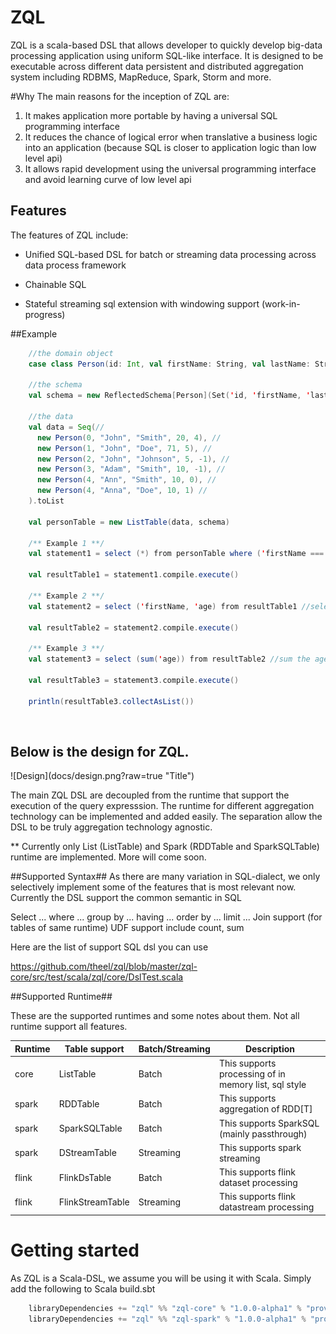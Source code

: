# ZQL

ZQL is a scala-based DSL that allows developer to quickly develop big-data processing application using uniform SQL-like interface. 
It is designed to be executable across different data persistent and distributed aggregation system including RDBMS, MapReduce, Spark, Storm and more. 

#Why
The main reasons for the inception of ZQL are:

1. It makes application more portable by having a universal SQL programming interface 
2. It reduces the chance of logical error when translative a business logic into an application (because SQL is closer to application logic than low level api)
3. It allows rapid development using the universal programming interface and avoid learning curve of low level api


## Features
The features of ZQL include:

-   Unified SQL-based DSL for batch or streaming data processing across data process framework

-   Chainable SQL

-   Stateful streaming sql extension with windowing support (work-in-progress)

##Example

```scala
    //the domain object
    case class Person(id: Int, val firstName: String, val lastName: String, age: Int, spouseId: Int)

    //the schema
    val schema = new ReflectedSchema[Person](Set('id, 'firstName, 'lastName, 'age))

    //the data
    val data = Seq(//
      new Person(0, "John", "Smith", 20, 4), //
      new Person(1, "John", "Doe", 71, 5), //
      new Person(2, "John", "Johnson", 5, -1), //
      new Person(3, "Adam", "Smith", 10, -1), //
      new Person(4, "Ann", "Smith", 10, 0), //
      new Person(4, "Anna", "Doe", 10, 1) //
    ).toList

    val personTable = new ListTable(data, schema)

    /** Example 1 **/
    val statement1 = select (*) from personTable where ('firstName === "John") limit (5) //pick first 5 johns

    val resultTable1 = statement1.compile.execute()

    /** Example 2 **/
    val statement2 = select ('firstName, 'age) from resultTable1 //select the firstname, age column

    val resultTable2 = statement2.compile.execute()

    /** Example 3 **/
    val statement3 = select (sum('age)) from resultTable2 //sum the age

    val resultTable3 = statement3.compile.execute()

    println(resultTable3.collectAsList())
```
 


## Below is the design for ZQL.
<kdb>
![Design](docs/design.png?raw=true "Title")
</kbd>

The main ZQL DSL are decoupled from the runtime that support the execution of the query expresssion. The runtime for different aggregation technology can be implemented and added easily. The separation allow the DSL to be truly aggregation technology agnostic.

** Currently only List (ListTable) and Spark (RDDTable and SparkSQLTable) runtime are implemented. More will come soon.

##Supported Syntax##
As there are many variation in SQL-dialect, we only selectively implement some of the features that is most relevant now. 
Currently the DSL support the common semantic in SQL

Select ... where ... group by ... having ... order by ... limit ...
Join support (for tables of same runtime)
UDF support include count, sum

Here are the list of support SQL dsl you can use

<https://github.com/theel/zql/blob/master/zql-core/src/test/scala/zql/core/DslTest.scala>



##Supported Runtime##

These are the supported runtimes and some notes about them. Not all runtime support all features. 

Runtime       | Table support   | Batch/Streaming |Description        
------------- | ----------------|-----------------|-----------
core          | ListTable       | Batch           |This supports processing of in memory list, sql style
spark         | RDDTable        | Batch           |This supports aggregation of RDD[T]
spark         | SparkSQLTable   | Batch           |This supports SparkSQL (mainly passthrough)
spark         | DStreamTable    | Streaming       |This supports spark streaming
flink         | FlinkDsTable    | Batch           |This supports flink dataset processing
flink         | FlinkStreamTable| Streaming       |This supports flink datastream processing
              
                            

# Getting started

As ZQL is a Scala-DSL, we assume you will be using it with Scala. Simply add the following to Scala build.sbt

```scala
	libraryDependencies += "zql" %% "zql-core" % "1.0.0-alpha1" % "provided",
	libraryDependencies += "zql" %% "zql-spark" % "1.0.0-alpha1" % "provided", //for spark runtime
```



